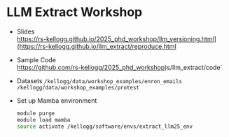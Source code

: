 # LLM Extract Workshop

- Slides  
https://rs-kellogg.github.io/2025_phd_workshop/llm_versioning.html](https://rs-kellogg.github.io/llm_extract/reproduce.html

- Sample Code  
https://github.com/rs-kellogg/2025_phd_workshop)s/llm_extract/code`

- Datasets 
`/kellogg/data/workshop_examples/enron_emails`
`/kellogg/data/workshop_examples/protest`


- Set up Mamba environment  
    ```bash
    module purge
    module load mamba
    source activate /kellogg/software/envs/extract_llm25_env
    ```
